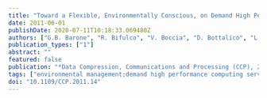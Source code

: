 ```yaml
---
title: "Toward a Flexible, Environmentally Conscious, on Demand High Performance Computing Service"
date: 2011-06-01
publishDate: 2020-07-11T10:18:33.069480Z
authors: ["G.B. Barone", "R. Bifulco", "V. Boccia", "D. Bottalico", "L. Carracciuolo"]
publication_types: ["1"]
abstract: ""
featured: false
publication: "*Data Compression, Communications and Processing (CCP), 2011 First International Conference on*"
tags: ["environmental management;demand high performance computing service;environmental sustainability;management cost reduction;user satisfaction;Communities;Educational institutions;Energy consumption;Green products;High performance computing;Measurement;Planning;Cloud Computing;Computing on Demand;Green IT;High Performance Computing;Internet Services;Virtualization"]
doi: "10.1109/CCP.2011.14"
---
```


